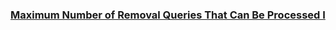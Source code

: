### [Maximum Number of Removal Queries That Can Be Processed I](https://leetcode.com/problems/maximum-number-of-removal-queries-that-can-be-processed-i)

